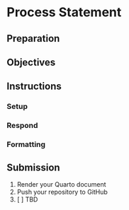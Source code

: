 # Process Statement

## Preparation


## Objectives


## Instructions


### Setup


### Respond


### Formatting


## Submission

1. Render your Quarto document
2. Push your repository to GitHub
3. [ ] TBD
